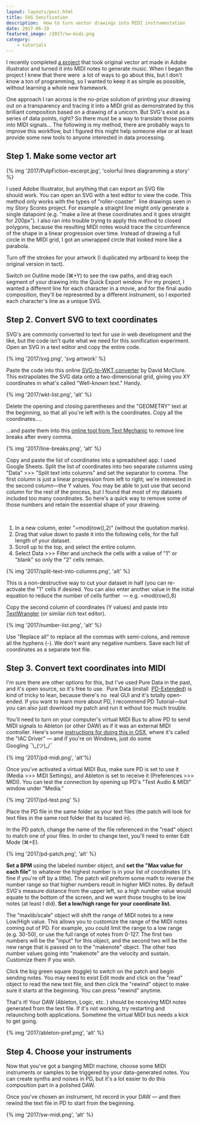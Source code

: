 ```yaml
---
layout: layouts/post.html
title: SVG Sonification
description:  How to turn vector drawings into MIDI instrumentation
date: 2017-06-19
featured_image: /2017/sw-midi.png
category: 
    - tutorials
---
```


I recently completed [a project](/projects/2017/story-scores) that took original vector art made in Adobe illustrator and turned it into MIDI notes to generate music. When I began the project I knew that there were  a lot of ways to go about this, but I don't know a ton of programming, so I wanted to keep it as simple as possible, without learning a whole new framework.

One approach I ran across is the no-prize solution of printing your drawing out on a transparency and tracing it into a MIDI grid as demonstrated by this brilliant composition based on a drawing of a unicorn. But SVG's exist as a series of data points, right? So there must be a way to translate those points into MIDI signals... The following is my method, there are probably ways to improve this workflow, but I figured this might help someone else or at least provide some new tools to anyone interested in data processing.

## Step 1. Make some vector art

{% img '2017/PulpFiction-excerpt.jpg', 'colorful lines diagramming a story' %}

I used Adobe Illustrator, but anything that can export an SVG file should work. You can open an SVG with a text editor to view the code. This method only works with the types of "roller-coaster"  line drawings seen in my Story Scores project. For example a straight line might only generate a single datapoint (e.g. "make a line at these coordinates and it goes straight for 200px"). I also ran into trouble trying to apply this method to closed polygons, because the resulting MIDI notes would trace the circumference of the shape in a linear progression over time. Instead of drawing a full circle in the MIDI grid, I got an unwrapped circle that looked more like a parabola.

Turn off the strokes for your artwork \(I duplicated my artboard to keep the original version in tact\).

Switch on Outline mode \(⌘+Y\) to see the raw paths, and drag each segment of your drawing into the Quick Export window. For my project, I wanted a different line for each character in a movie, and for the final audio composition, they'll be represented by a different instrument, so I exported each character's line as a unique SVG.

## Step 2. Convert SVG to text coordinates

SVG's are commonly converted to text for use in web development and the like, but the code isn't quite what we need for this sonification experiment. Open an SVG in a text editor and copy the entire code.

{% img '2017/svg.png', 'svg artwork' %}

Paste the code into this online [SVG-to-WKT converter](http://svg-to-wkt.linfiniti.com/) by David McClure. This extrapolates the SVG data onto a two-dimensional grid, giving you XY coordinates in what's called "Well-known text." Handy.

{% img '2017/wkt-list.png', 'alt' %}

Delete the opening and closing parentheses and the "GEOMETRY" text at the beginning, so that all you're left with is the coordinates. Copy all the coordinates....

...and paste them into this [online tool from Text Mechanic](http://textmechanic.com/text-tools/basic-text-tools/addremove-line-breaks/) to remove line breaks after every comma.

{% img '2017/line-breaks.png', 'alt' %}

Copy and paste the list of coordinates into a spreadsheet app. I used Google Sheets. Split the list of coordinates into two separate columns using "Data" >>> "Split text into columns" and set the separator to comma. The first column is just a linear progression from left to right; we're interested in the second column—the Y values. You may be able to just use that second column for the rest of the process, but I found that most of my datasets included too many coordinates. So here's a quick way to remove some of those numbers and retain the essential shape of your drawing.

 

1. In a new column, enter "\=mod(row(),2)" (without the quotation marks).
2. Drag that value down to paste it into the following cells, for the full length of your dataset.
3. Scroll up to the top, and select the entire column.
4. Select Data >>> Filter and uncheck the cells with a value of "1" or "blank" so only the "2" cells remain.

{% img '2017/split-text-into-columns.png', 'alt' %}

This is a non-destructive way to cut your dataset in half (you can re-activate the "1" cells if desired. You can also enter another value in the initial equation to reduce the number of cells further  — e.g. \=mod(row(),8) 

Copy the second column of coordinates (Y values) and paste into [TextWrangler](https://itunes.apple.com/us/app/textwrangler/id404010395?mt=12) (or similar rich text editor).

{% img '2017/number-list.png', 'alt' %}

Use "Replace all" to replace all the commas with semi-colons, and remove all the hyphens (-). We don't want any negative numbers. Save each list of coordinates as a separate text file.

## Step 3. Convert text coordinates into MIDI

I'm sure there are other options for this, but I've used Pure Data in the past, and it's open source, so it's free to use.  Pure Data (install  [PD-Extended](https://puredata.info/)) is kind of tricky to lean, because there's no  real GUI and it's totally open-ended. If you want to learn more about PD, I recommend PD Tutorial—but you can also just download my patch and run it without too much trouble.

You'll need to turn on your computer's virtual MIDI Bus to allow PD to send MIDI signals to Ableton (or other DAW) as if it was an external MIDI controller. Here's some [instructions for doing this in OSX](https://help.ableton.com/hc/en-us/articles/209774225-Using-virtual-MIDI-buses-in-Live), where it's called the "IAC Driver" — and if you're on Windows, just do some Googling ¯\\\_(ツ)\_/¯

{% img '2017/pd-midi.png', 'alt'%}

Once you've activated a virtual MIDI Bus, make sure PD is set to use it (Media >>> MIDI Settings), and Ableton is set to receive it (Preferences >>> MIDI). You can test the connection by opening up PD's "Test Audio & MIDI" window under "Media."

{% img '2017/pd-test.png' %}

Place the PD file in the same folder as your text files (the patch will look for text files in the same root folder that its located in).

In the PD patch, change the name of the file referenced in the "read" object to match one of your files. In order to change text, you'll need to enter Edit Mode (⌘+E).

{% img '2017/pd-patch.png', 'alt' %}

**Set a BPM** using the labeled number object, and **set the "Max value for each file"** to whatever the highest number is in your list of coordinates (it's fine if you're off by a little). The patch will preform some math to reverse the number range so that higher numbers result in higher MIDI notes. By default SVG's measure distance from the upper left, so a high number value would equate to the bottom of the screen, and we want those troughs to be low notes (at least I did). **Set a low/high range for your coordinate list.** 

The "maxlib/scale" object will shift the range of MIDI notes to a new Low/High value. This allows you to customize the range of the MIDI notes coming out of PD. For example, you could limit the range to a low range (e.g. 30-50), or use the full range of notes from 0-127. The first two numbers will be the "input" for this object, and the second two will be the new range that is passed on to the "makenote" object. The other two number values going into "makenote" are the velocity and sustain. Customize them if you wish.

Click the big green square (toggle) to switch on the patch and begin sending notes. You may need to exist Edit mode and click on the "read" object to read the new text file, and then click the "rewind" object to make sure it starts at the beginning. You can press "rewind" anytime.

That's it! Your DAW (Ableton, Logic, etc. ) should be receiving MIDI notes generated from the text file. If it's not working, try restarting and relaunching both applications. Sometime the virtual MIDI bus needs a kick to get going.

{% img '2017/ableton-pref.png', 'alt' %}

## Step 4. Choose your instruments

Now that you've got a banging MIDI machine, choose some MIDI instruments or samples to be triggered by your data-generated notes. You can create synths and noises in PD, but it's a lot easier to do this composition part in a polished DAW.

Once you've chosen an instrument, hit record in your DAW — and then rewind the text file in PD to start from the beginning.

{% img '2017/sw-midi.png', 'alt' %}
